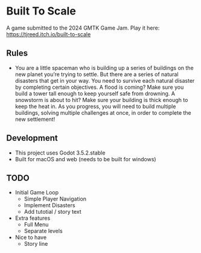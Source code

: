 # Built To Scale
A game submitted to the 2024 GMTK Game Jam.
Play it here: https://tjreed.itch.io/built-to-scale

## Rules
* You are a little spaceman who is building up a series of buildings on the new planet you’re trying to settle. But there are a series of natural disasters that get in your way. You need to survive each natural disaster by completing certain objectives. A flood is coming? Make sure you build a tower tall enough to keep yourself safe from drowning. A snowstorm is about to hit? Make sure your building is thick enough to keep the heat in. As you progress, you will need to build multiple buildings, solving multiple challenges at once, in order to complete the new settlement!

## Development
* This project uses Godot 3.5.2.stable
* Built for macOS and web (needs to be built for windows)

## TODO
* Initial Game Loop
	* Simple Player Navigation
	* Implement Disasters
	* Add tutotial / story text
* Extra features
	* Full Menu
	* Separate levels
* Nice to have
	* Story line